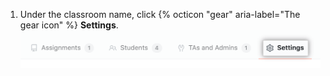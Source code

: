 1. Under the classroom name, click {% octicon "gear" aria-label="The gear icon" %} **Settings**.
  !["Settings" tab for classroom](/assets/images/help/classroom/click-settings.png)
